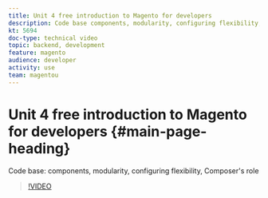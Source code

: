 ```yaml
---
title: Unit 4 free introduction to Magento for developers
description: Code base components, modularity, configuring flexibility, Composer's role
kt: 5694
doc-type: technical video
topic: backend, development
feature: magento
audience: developer
activity: use
team: magentou
---
```


# Unit 4 free introduction to Magento for developers {#main-page-heading}

Code base: components, modularity, configuring flexibility, Composer's role

>[!VIDEO](https://video.tv.adobe.com/v/36196?quality=12&learn=on)